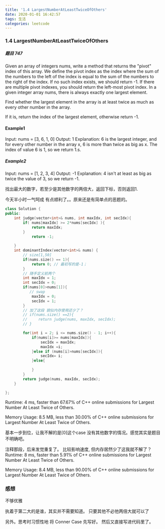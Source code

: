 ```yaml
---
title: '1.4 LargestNumberAtLeastTwiceOfOthers'
date: 2020-01-01 16:42:57
tags: 生活
categories: leetcode
---
```

### 1.4 LargestNumberAtLeastTwiceOfOthers
##### 题目 747
 Given an array of integers nums, write a method that returns the "pivot" index of this array.
 We define the pivot index as the index where the sum of the numbers to the left of the index is equal to the sum of the numbers to the right of the index.
 If no such index exists, we should return -1. If there are multiple pivot indexes, you should return the left-most pivot index.
In a given integer array nums, there is always exactly one largest element.

Find whether the largest element in the array is at least twice as much as every other number in the array.

If it is, return the index of the largest element, otherwise return -1.
#### Example1
Input: nums = [3, 6, 1, 0]
Output: 1
Explanation: 6 is the largest integer, and for every other number in the array x,
6 is more than twice as big as x.  The index of value 6 is 1, so we return 1.s.

##### Example2
Input: nums = [1, 2, 3, 4]
Output: -1
Explanation: 4 isn't at least as big as twice the value of 3, so we return -1.

找出最大的数字，若至少是其他数字的两倍大，返回下标，否则返回1.

今天半小时一气呵成 有点顺利了。。原来还是有简单点的恶题的。

``` c++
class Solution {
public:
    int judge(vector<int>& nums, int maxIdx, int secIdx){
        if( nums[maxIdx] >= 2*nums[secIdx] ){
            return maxIdx;
        }
            return -1;
        
    }
    int dominantIndex(vector<int>& nums) {
        // size[1,50]
        if(nums.size() == 1){
            return 0; // 最初写的是-1；
        }
        // 随手定义前两个
        int maxIdx = 1;
        int secIdx = 0;
        if(nums[0]>nums[1]){
           // swap
            maxIdx = 0;
            secIdx = 1;
        }
        // 加了这段 貌似内存使用还少了？
        // if(nums.size() ==2){
        //     return judge(nums, maxIdx, secIdx);
        // }

        for(int i = 2; i <= nums.size() - 1; i++){
            if(nums[i]>= nums[maxIdx]){
                secIdx = maxIdx;
                maxIdx =i;
            }else if (nums[i]>nums[secIdx]){
                secIdx= i;    
            }else{
                
            }
        }
        return judge(nums, maxIdx, secIdx); 
    }
    
};
```
Runtime: 4 ms, faster than 67.67% of C++ online submissions for Largest Number At Least Twice of Others.

Memory Usage: 8.5 MB, less than 30.00% of C++ online submissions for Largest Number At Least Twice of Others.

基本一步到位，让我不解的是[0]这个case
没有其他数字的情况。感觉其实是题目不明确吧。

注释那段，后来发觉重复了。
比较影响速度, 但内存居然少了这我就不解了？
Runtime: 8 ms, faster than 5.91% of C++ online submissions for Largest Number At Least Twice of Others.

Memory Usage: 8.4 MB, less than 90.00% of C++ online submissions for Largest Number At Least Twice of Others.


### 感想
不够优雅

执着于第二大的是谁，其实并不需要知道。
只要其他不必他两倍大就可以了

另外。思考时习惯性地 将 Conner Case 先写好。
然后又直接写进代码里了。


